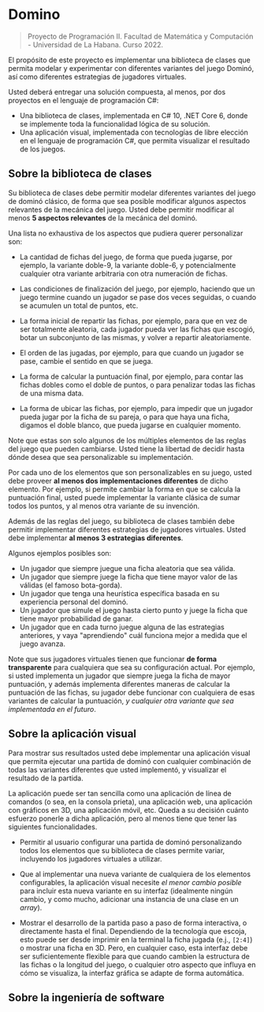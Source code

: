 # Domino

> Proyecto de Programación II.
> Facultad de Matemática y Computación - Universidad de La Habana.
> Curso 2022.

El propósito de este proyecto es implementar una biblioteca de clases que permita modelar y experimentar con diferentes variantes del juego Dominó, así como diferentes estrategias de jugadores virtuales.

Usted deberá entregar una solución compuesta, al menos, por dos proyectos en el lenguaje de programación C#:

- Una biblioteca de clases, implementada en C# 10, .NET Core 6, donde se implemente toda la funcionalidad lógica de su solución.
- Una aplicación visual, implementada con tecnologías de libre elección en el lenguaje de programación C#, que permita visualizar el resultado de los juegos.

## Sobre la biblioteca de clases

Su biblioteca de clases debe permitir modelar diferentes variantes del juego de dominó clásico, de forma que sea posible modificar algunos aspectos relevantes de la mecánica del juego. Usted debe permitir modificar al menos **5 aspectos relevantes** de la mecánica del dominó.

Una lista no exhaustiva de los aspectos que pudiera querer personalizar son:

- La cantidad de fichas del juego, de forma que pueda jugarse, por ejemplo, la variante doble-9, la variante doble-6, y potencialmente cualquier otra variante arbitraria con otra numeración de fichas.

- Las condiciones de finalización del juego, por ejemplo, haciendo que un juego termine cuando un jugador se pase dos veces seguidas, o cuando se acumulen un total de puntos, etc.

- La forma inicial de repartir las fichas, por ejemplo, para que en vez de ser totalmente aleatoria, cada jugador pueda ver las fichas que escogió, botar un subconjunto de las mismas, y volver a repartir aleatoriamente.

- El orden de las jugadas, por ejemplo, para que cuando un jugador se pase, cambie el sentido en que se juega.

- La forma de calcular la puntuación final, por ejemplo, para contar las fichas dobles como el doble de puntos, o para penalizar todas las fichas de una misma data.

- La forma de ubicar las fichas, por ejemplo, para impedir que un jugador pueda jugar por la ficha de su pareja, o para que haya una ficha, digamos el doble blanco, que pueda jugarse en cualquier momento.

Note que estas son solo algunos de los múltiples elementos de las reglas del juego que pueden cambiarse. Usted tiene la libertad de decidir hasta dónde desea que sea personalizable su implementación.

Por cada uno de los elementos que son personalizables en su juego, usted debe proveer **al menos dos implementaciones diferentes** de dicho elemento. Por ejemplo, si permite cambiar la forma en que se calcula la puntuación final, usted puede implementar la variante clásica de sumar todos los puntos, y al menos otra variante de su invención.

Además de las reglas del juego, su biblioteca de clases también debe permitir implementar diferentes estrategias de jugadores virtuales. Usted debe implementar **al menos 3 estrategias diferentes**.

Algunos ejemplos posibles son:

- Un jugador que siempre juegue una ficha aleatoria que sea válida.
- Un jugador que siempre juege la ficha que tiene mayor valor de las válidas (el famoso bota-gorda).
- Un jugador que tenga una heurística específica basada en su experiencia personal del dominó.
- Un jugador que simule el juego hasta cierto punto y juege la ficha que tiene mayor probabilidad de ganar.
- Un jugador que en cada turno juegue alguna de las estrategias anteriores, y vaya "aprendiendo" cuál funciona mejor a medida que el juego avanza.

Note que sus jugadores virtuales tienen que funcionar **de forma transparente** para cualquiera que sea su configuración actual. Por ejemplo, si usted implementa un jugador que siempre juega la ficha de mayor puntuación, y además implementa diferentes maneras de calcular la puntuación de las fichas, su jugador debe funcionar con cualquiera de esas variantes de calcular la puntuación, *y cualquier otra variante que sea implementada en el futuro*.

## Sobre la aplicación visual

Para mostrar sus resultados usted debe implementar una aplicación visual que permita ejecutar una partida de dominó con cualquier combinación de todas las variantes diferentes que usted implementó, y visualizar el resultado de la partida.

La aplicación puede ser tan sencilla como una aplicación de línea de comandos (o sea, en la consola prieta), una aplicación web, una aplicación con gráficos en 3D, una aplicación móvil, etc. Queda a su decisión cuánto esfuerzo ponerle a dicha aplicación, pero al menos tiene que tener las siguientes funcionalidades.

- Permitir al usuario configurar una partida de dominó personalizando todos los elementos que su biblioteca de clases permite variar, incluyendo los jugadores virtuales a utilizar.

- Que al implementar una nueva variante de cualquiera de los elementos configurables, la aplicación visual necesite *el menor cambio posible* para incluir esta nueva variante en su interfaz (idealmente ningún cambio, y como mucho, adicionar una instancia de una clase en un *array*).

- Mostrar el desarrollo de la partida paso a paso de forma interactiva, o directamente hasta el final. Dependiendo de la tecnología que escoja, esto puede ser desde imprimir en la terminal la ficha jugada (e.j., `[2:4]`) o mostrar una ficha en 3D. Pero, en cualquier caso, esta interfaz debe ser suficientemente flexible para que cuando cambien la estructura de las fichas o la longitud del juego, o cualquier otro aspecto que influya en cómo se visualiza, la interfaz gráfica se adapte de forma automática.

## Sobre la ingeniería de software
